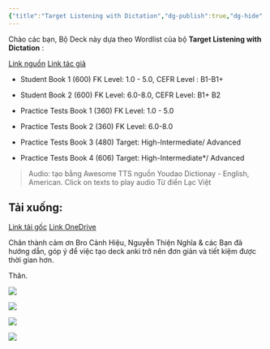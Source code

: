 ```yaml
---
{"title":"Target Listening with Dictation","dg-publish":true,"dg-hide":true,"member":"FREE","author":"Triệu Minh","language":"English","tags":["shared-deck","english"],"permalink":"/vii-tong-hop-mot-so-bo-the/target-listening-with-dictation/","hide":true,"dgPassFrontmatter":true}
---
```


Chào các bạn,
Bộ Deck này dựa theo Wordlist của bộ **Target Listening with Dictation** :

[Link nguồn](https://www.facebook.com/groups/ankivocabulary/posts/1336733630419624/)
[Link tác giả](https://www.facebook.com/minh.trieu.77964201/)

- Student Book 1 (600) FK Level: 1.0 - 5.0, CEFR Level : B1-B1+
- Student Book 2 (600) FK Level: 6.0-8.0, CEFR Level: B1+ B2

- Practice Tests Book 1 (360) FK Level: 1.0 - 5.0
- Practice Tests Book 2 (360) FK Level: 6.0-8.0
- Practice Tests Book 3 (480) Target: High-Intermediate/ Advanced
- Practice Tests Book 4 (606) Target: High-Intermediate*/ Advanced


> Audio: tạo bằng Awesome TTS nguồn Youdao Dictionay - English, American.
> Click on texts to play audio
> Từ điển Lạc Việt

## Tải xuống: 

[Link tải gốc](https://www.mediafire.com/folder/ohnv63kto83wj/Target_Listening_with_Dictation?fbclid=IwAR0seEpv4uvv5woje17igkl2ugBHNCTpWTgPRFMg86rN8ZGt-hicAlN_Nr0)
[Link OneDrive](https://1drv.ms/f/s!AnGRjCvbms2Virg4dJCecDkSjtgeOA?e=HJnovy)

Chân thành cảm ơn Bro Cảnh Hiệu, Nguyễn Thiện Nghĩa & các Bạn đã hướng dẫn, góp ý để việc tạo deck anki trở nên đơn giản và tiết kiệm được thời gian hơn.

Thân.

![](https://i.imgur.com/okvuomP.png)

![](https://i.imgur.com/VCGyt5r.png)

![](https://i.imgur.com/O7es1oe.png)

![](https://i.imgur.com/4rOlSph.png)